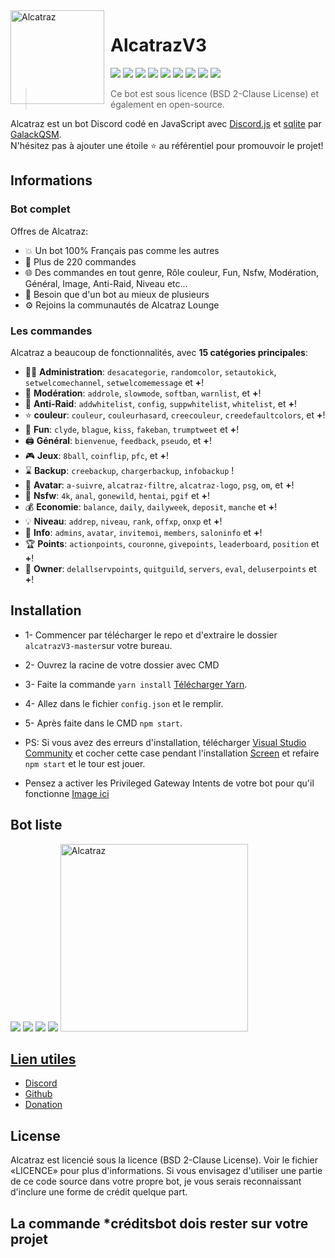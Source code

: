 <img width="150" height="150" align="left" style="float: left; margin: 0 10px 0 0;" alt="Alcatraz" src="https://i.imgur.com/cZkBm9I.png">  

# AlcatrazV3 

[![](https://img.shields.io/discord/876540658838569011.svg?logo=discord&colorB=7289DA)](https://discord.gg/Kcw3q53353)
[![](https://img.shields.io/badge/discord.js-v12.4.1-blue.svg?logo=npm)](https://discord.js.org/)
[![](https://img.shields.io/badge/nodejs-14.15.0-green.svg)](https://www.nodejs.org)
[![](https://img.shields.io/badge/paypal-donation-blue.svg)](https://paypal.me/GalackQSM?locale.x=fr_FR)
[![](https://www.codefactor.io/repository/gitlab/galackqsm/alcatraz/badge)](https://www.codefactor.io/repository/gitlab/galackqsm/Alcatraz)
[![](https://top.gg/api/widget/status/774652242787041310.svg)](https://top.gg/bot/774652242787041310)
[![](https://top.gg/api/widget/upvotes/774652242787041310.svg)](https://top.gg/bot/774652242787041310)
[![](https://top.gg/api/widget/servers/774652242787041310.svg)](https://top.gg/bot/774652242787041310)
[![](https://top.gg/api/widget/owner/774652242787041310.svg)](https://top.gg/bot/774652242787041310)

> Ce bot est sous licence (BSD 2-Clause License) et également en open-source.

Alcatraz est un bot Discord codé en JavaScript avec [Discord.js](https://discord.js.org) et [sqlite](https://www.sqlite.org) par [GalackQSM](https://github.com/GalackQSM).  
N'hésitez pas à ajouter une étoile ⭐ au référentiel pour promouvoir le projet!
## Informations

### Bot complet

Offres de Alcatraz:
* 💥 Un bot 100% Français pas comme les autres
* 💯 Plus de 220 commandes
* 🌐 Des commandes en tout genre, Rôle couleur, Fun, Nsfw, Modération, Général, Image, Anti-Raid, Niveau etc...
* 🤩 Besoin que d'un bot au mieux de plusieurs
* ⚙️ Rejoins la communautés de Alcatraz Lounge

### Les commandes

Alcatraz a beaucoup de fonctionnalités, avec **15 catégories principales**:

*   👩‍💼 **Administration**: `desacategorie`, `randomcolor`, `setautokick`, `setwelcomechannel`, `setwelcomemessage` et **+**! 
*   🚓 **Modération**: `addrole`, `slowmode`, `softban`, `warnlist`, et **+**! 
*   🧨 **Anti-Raid**: `addwhitelist`, `config`, `suppwhitelist`, `whitelist`, et **+**! 
*   ⭐ **couleur**: `couleur`, `couleurhasard`, `creecouleur`, `creedefaultcolors`, et **+**! 
*   🎲 **Fun**: `clyde`, `blague`, `kiss`, `fakeban`, `trumptweet` et **+**! 
*   🖨️ **Général**: `bienvenue`, `feedback`, `pseudo`, et **+**! 
*   🎮 **Jeux**: `8ball`, `coinflip`, `pfc`, et **+**! 
*   ⌛ **Backup**: `creebackup`, `chargerbackup`, `infobackup` ! 
*   👤 **Avatar**: `a-suivre`, `alcatraz-filtre`, `alcatraz-logo`, `psg`, `om`, et **+**! 
*   🔞 **Nsfw**: `4k`, `anal`, `gonewild`, `hentai`, `pgif` et **+**! 
*   💰 **Economie**: `balance`, `daily`, `dailyweek`, `deposit`, `manche` et **+**! 
*   💡 **Niveau**: `addrep`, `niveau`, `rank`, `offxp`, `onxp` et **+**! 
*   🔔 **Info**: `admins`, `avatar`, `invitemoi`, `members`, `saloninfo` et **+**! 
*   🏆 **Points**: `actionpoints`, `couronne`, `givepoints`, `leaderboard`, `position` et **+**! 
*   👑 **Owner**: `delallservpoints`, `quitguild`, `servers`, `eval`, `deluserpoints` et **+**! 

## Installation
* 1- Commencer par télécharger le repo et d'extraire le dossier `alcatrazV3-master`sur votre bureau.
* 2- Ouvrez la racine de votre dossier avec CMD
* 3- Faite la commande `yarn install` [Télécharger Yarn](https://yarnpkg.com/lang/fr/docs/install/).
* 4- Allez dans le fichier `config.json` et le remplir.
* 5- Après faite dans le CMD `npm start`.

* PS: Si vous avez des erreurs d'installation, télécharger [Visual Studio Community](https://visualstudio.microsoft.com/fr/vs/community/) et cocher cette case pendant l'installation [Screen](https://i.imgur.com/KTqnSxo.png) et refaire `npm start` et le tour est jouer.

* Pensez a activer les Privileged Gateway Intents de votre bot pour qu'il fonctionne [Image ici](https://prnt.sc/vq58ed)

## Bot liste
[![](https://top.gg/api/widget/876495429859176478.svg)](https://top.gg/bot/876495429859176478) [![](https://infinitybotlist.com/bots/876495429859176478/widget?size=small)](https://infinitybotlist.com/bots/876495429859176478) [![](https://discord.boats/api/widget/876495429859176478)](https://discord.boats/bot/876495429859176478) [![](https://botsfordiscord.com/api/bot/876495429859176478/widget)](https://botsfordiscord.com/bots/876495429859176478)
 <a href="https://voidbots.net/bot/876495429859176478" >
  <img src="https://voidbots.net/api/embed/876495429859176478" width="300" alt="Alcatraz" />



## Lien utiles

*   [Discord](https://discord.gg/Kcw3q53353)
*   [Github](https://github.com/GalackQSM/AlcatrazV3)
*   [Donation](https://paypal.me/GalackQSM?locale.x=fr_FR)



## License

Alcatraz est licencié sous la licence (BSD 2-Clause License). Voir le fichier «LICENCE» pour plus d'informations. Si vous envisagez d'utiliser une partie de ce code source dans votre propre bot, je vous serais reconnaissant d'inclure une forme de crédit quelque part.
 
## La commande *créditsbot dois rester sur votre projet
